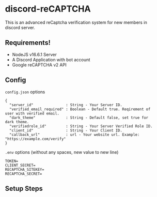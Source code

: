 # discord-reCAPTCHA
This is an advanced reCaptcha verification system for new members in discord server.

## Requirements!
- NodeJS v16.6.1 Server
- A Discord Application with bot account
- Google reCAPTCHA v2 API

## Config

`config.json` options
```
{
  "server_id"               : String - Your Server ID.
  "verified_email_required" : Boolean - Default true. Reqirement of user with verified email.
  "dark_theme"              : String - Default false, set true for dark theme.
  "verifiedrole_id"         : String - Your Server Verified Role ID.
  "client_id"               : String - Your Client ID.
  "callback_url"            : url - Your website url. Example: "https://example.com/verify"
}
```
`.env` options (without any spaces, new value to new line)
```
TOKEN=
CLIENT_SECRET=
RECAPTCHA_SITEKEY=
RECAPTCHA_SECRET=
```

## Setup Steps
